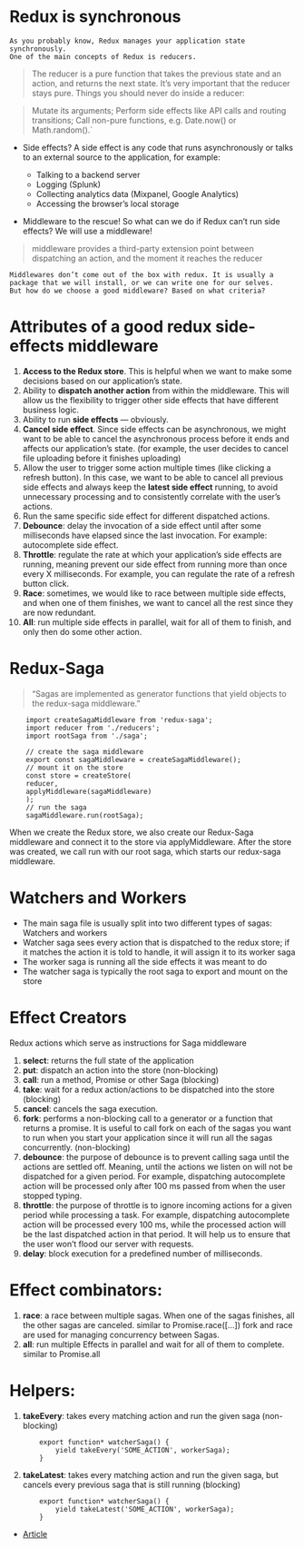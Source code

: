 # Redux is synchronous
    As you probably know, Redux manages your application state synchronously.
    One of the main concepts of Redux is reducers.

> The reducer is a pure function that takes the previous state and an action, and returns the next state. It’s very important that 
  the reducer stays pure. Things you should never do inside  a reducer:

> Mutate its arguments;
    Perform side effects like API calls and routing transitions;
    Call non-pure functions, e.g. Date.now() or Math.random().`

* Side effects?
    A side effect is any code that runs asynchronously or talks to an external source to the application, for example:
    - Talking to a backend server
    - Logging (Splunk)
    - Collecting analytics data (Mixpanel, Google Analytics)
    - Accessing the browser’s local storage

* Middleware to the rescue!
    So what can we do if Redux can’t run side effects? We will use a middleware!

> middleware provides a third-party extension point between dispatching an action, and the moment it reaches the reducer

    Middlewares don’t come out of the box with redux. It is usually a package that we will install, or we can write one for our selves.
    But how do we choose a good middleware? Based on what criteria?

# Attributes of a good redux side-effects middleware
1. **Access to the Redux store**. This is helpful when we want to make some decisions based on our application’s state.
2. Ability to **dispatch another action** from within the middleware. This will allow us the flexibility to trigger other side effects that have different business logic.
3. Ability to run **side effects** — obviously.
4. **Cancel side effect**. Since side effects can be asynchronous, we might want to be able to cancel the asynchronous process before it ends and affects our application’s state. (for example, the user decides to cancel file uploading before it finishes uploading)
5. Allow the user to trigger some action multiple times (like clicking a refresh button). In this case, we want to be able to cancel all previous side effects and always keep the **latest side effect** running, to avoid unnecessary processing and to consistently correlate with the user’s actions.
6. Run the same specific side effect for different dispatched actions.
7. **Debounce**: delay the invocation of a side effect until after some milliseconds have elapsed since the last invocation. For example: autocomplete side effect.
8. **Throttle**: regulate the rate at which your application’s side effects are running, meaning prevent our side effect from running more than once every X milliseconds. For example, you can regulate the rate of a refresh button click.
9. **Race**: sometimes, we would like to race between multiple side effects, and when one of them finishes, we want to cancel all the rest since they are now redundant.
10. **All**: run multiple side effects in parallel, wait for all of them to finish, and only then do some other action.


# Redux-Saga
> “Sagas are implemented as generator functions that yield objects to the redux-saga middleware.”

``` import { createStore, applyMiddleware } from 'redux';
    import createSagaMiddleware from 'redux-saga';
    import reducer from './reducers';
    import rootSaga from './saga';

    // create the saga middleware
    export const sagaMiddleware = createSagaMiddleware();
    // mount it on the store
    const store = createStore(
    reducer,
    applyMiddleware(sagaMiddleware)
    );
    // run the saga
    sagaMiddleware.run(rootSaga);
```

When we create the Redux store, we also create our Redux-Saga middleware and connect it to the store via applyMiddleware. After the store was created, we call run with our root saga, which starts our redux-saga middleware.

# Watchers and Workers
- The main saga file is usually split into two different types of sagas: Watchers and workers
- Watcher saga sees every action that is dispatched to the redux store; if it matches the action it is told to handle, it will assign it to its worker saga
- The worker saga is running all the side effects it was meant to do
- The watcher saga is typically the root saga to export and mount on the store

# Effect Creators
Redux actions which serve as instructions for Saga middleware
1. **select**: returns the full state of the application
2. **put**: dispatch an action into the store (non-blocking)
3. **call**: run a method, Promise or other Saga (blocking)
4. **take**: wait for a redux action/actions to be dispatched into the store (blocking)
5. **cancel**: cancels the saga execution.
6. **fork**: performs a non-blocking call to a generator or a function that returns a promise. It is useful to call fork on each of the    sagas you want to run when you start your application since it will run all the sagas concurrently. (non-blocking)
7. **debounce**: the purpose of debounce is to prevent calling saga until the actions are settled off. Meaning, until the actions we listen on will not be dispatched for a given period. For example, dispatching autocomplete action will be processed only after 100 ms passed from when the user stopped typing.
8. **throttle**: the purpose of throttle is to ignore incoming actions for a given period while processing a task. For example, dispatching autocomplete action will be processed every 100 ms, while the processed action will be the last dispatched action in that period. It will help us to ensure that the user won’t flood our server with requests.
9. **delay**: block execution for a predefined number of milliseconds.

# Effect combinators:
1. **race**: a race between multiple sagas. When one of the sagas finishes, all the other sagas are canceled. similar to Promise.race([...])
fork and race are used for managing concurrency between Sagas.
2. **all**: run multiple Effects in parallel and wait for all of them to complete. similar to Promise.all

# Helpers:
1. **takeEvery**: takes every matching action and run the given saga (non-blocking)

    ``` 
        export function* watcherSaga() {
            yield takeEvery('SOME_ACTION', workerSaga);
        }
   ```
2. **takeLatest**: takes every matching action and run the given saga, but cancels every previous saga that is still running (blocking)

    ```   
        export function* watcherSaga() {
            yield takeLatest('SOME_ACTION', workerSaga);
        }
    ```


* [Article](https://medium.com/nmc-techblog/the-power-of-redux-saga-3dbd26a08b49)    
